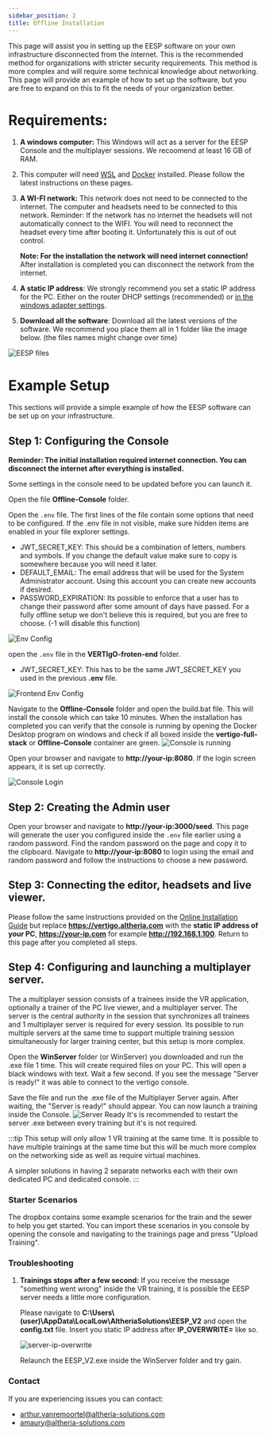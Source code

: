 ```yaml
---
sidebar_position: 2
title: Offline Installation
---
```


This page will assist you in setting up the EESP software on your own infrastructure disconnected from the internet. This is the recommended method for organizations with stricter security requirements. 
This method is more complex and will require some technical knowledge about networking.
This page will provide an example of how to set up the software, but you are free to expand on this to fit the needs of your organization better.

# Requirements:
1. **A windows computer:** This Windows will act as a server for the EESP Console and the multiplayer sessions. We recoomend at least 16 GB of RAM.
2. This computer will need [WSL](https://learn.microsoft.com/en-us/windows/wsl/install) and [Docker](https://docs.docker.com/engine/install/) installed. Please follow the latest instructions on these pages.
3. **A WI-FI network:** This network does not need to be connected to the internet. The computer and headsets need to be connected to this network.
    Reminder: If the network has no internet the headsets will not automatically connect to the WIFI. You will need to reconnect the headset every time after booting it. Unfortunately this is out of out control.
    
    **Note: For the installation the network will need internet connection!** After installation is completed you can disconnect the network from the internet.
4. **A static IP address**: We strongly recommend you set a static IP address for the PC. Either on the router DHCP settings (recommended) or [in the windows adapter settings](https://www.trendnet.com/press/resource-library/how-to-set-static-ip-address).
4. **Download all the software**: Download all the latest versions of the software. We recommend you place them all in 1 folder like the image below. (the files names might change over time)

![EESP files](/img/downloaded-files.png)

# Example Setup
This sections will provide a simple example of how the EESP software can be set up on your infrastructure.
## Step 1: Configuring the Console
**Reminder: The initial installation required internet connection. You can disconnect the internet after everything is installed.**

Some settings in the console need to be updated before you can launch it.

Open the file **Offline-Console** folder.

Open the `.env` file. The first lines of the file contain some options that need to be configured. If the .env file in not visible, make sure hidden items are enabled in your file explorer settings.

- JWT_SECRET_KEY: This should be a combination of letters, numbers and symbols. If you change the default value make sure to copy is somewhere because you will need it later.
- DEFAULT_EMAIL: The email address that will be used for the System Administrator account. Using this account you can create new accounts if desired.
- PASSWORD_EXPIRATION: Its possible to enforce that a user has to change their password after some amount of days have passed. For a fully offline setup we don't believe this is required, but you are free to choose. (-1 will disable this function)

![Env Config](/img/env-config.png)

open the `.env` file in the **VERTIgO-froten-end** folder.

- JWT_SECRET_KEY: This has to be the same JWT_SECRET_KEY you used in the previous **.env** file.

![Frontend Env Config](/img/frontend-env-config.png)

Navigate to the **Offline-Console** folder and open the build.bat file. This will install the console which can take 10 minutes. When the installation has completed you can verify that the console is running by opening the Docker Desktop program on windows and check if all boxed inside the **vertigo-full-stack** or **Offline-Console** container are green. ![Console is running](/img/console-is-running.png)

Open your browser and navigate to **http://your-ip:8080**. If the login screen appears, it is set up correctly.

![Console Login](/img/console-login.png)

## Step 2: Creating the Admin user
Open your browser and navigate to **http://your-ip:3000/seed**. This page will generate the user you configured inside the `.env` file earlier using a random password. Find the random password on the page and copy it to the clipboard. Navigate to **http://your-ip:8080** to login using the email and random password and follow the instructions to choose a new password.

## Step 3: Connecting the editor, headsets and live viewer.
Please follow the same instructions provided on the [Online Installation Guide](/docs/general/Online-installation) but replace **https://vertigo.altheria.com** with the **static IP address of your PC**, **https://your-ip.com** for example **http://192.168.1.100**. Return to this page after you completed all steps.

## Step 4: Configuring and launching a multiplayer server.
The a multiplayer session consists of a trainees inside the VR application, optionally a trainer of the PC live viewer, and a multiplayer server. The server is the central authority in the session that synchronizes all trainees and 1 multiplayer server is required for every session. Its possible to run multiple servers at the same time to support multiple training session simultaneously for larger training center, but this setup is more complex.

Open the **WinServer** folder (or WinServer) you downloaded and run the .exe file 1 time. This will create required files on your PC.
This will open a black windows with text. Wait a few second. If you see the message "Server is ready!" it was able to connect to the vertigo console. 

Save the file and run the .exe file of the Multiplayer Server again. After waiting, the "Server is ready!" should appear.
You can now launch a training inside the Console.
![Server Ready](/img/server-ready.png)
It's is recommended to restart the server .exe between every training but it's is not required.

:::tip
This setup will only allow 1 VR training at the same time. It is possible to have multiple trainings at the same time but this will be much more complex on the networking side as well as require virtual machines. 

A simpler solutions in having 2 separate networks each with their own dedicated PC and dedicated console.
:::

### Starter Scenarios
The dropbox contains some example scenarios for the train and the sewer to help you get started.
You can import these scenarios in you console by opening the console and navigating to the trainings page and press "Upload Training".

### Troubleshooting
1. **Trainings stops after a few second:** If you receive the message "something went wrong" inside the VR training, it is possible the EESP server needs a little more configuration. 

    Please navigate to **C:\Users\\(user)\AppData\LocalLow\AltheriaSolutions\EESP_V2** and open the **config.txt** file. Insert you static IP address after **IP_OVERWRITE=** like so. 

    ![server-ip-overwrite](/img/server-ip-overwrite.png)

    Relaunch the EESP_V2.exe inside the WinServer folder and try gain.

### Contact
If you are experiencing issues you can contact:
- arthur.vanremoortel@altheria-solutions.com
- amaury@altheria-solutions.com


